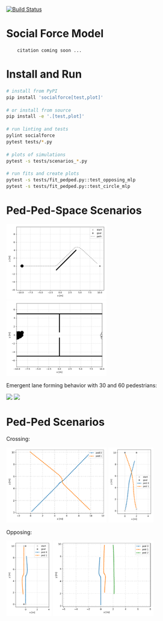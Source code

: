 [![Build Status](https://travis-ci.org/svenkreiss/socialforce.svg?branch=master)](https://travis-ci.org/svenkreiss/socialforce)


# Social Force Model

```
    citation coming soon ...
```


# Install and Run

```sh
# install from PyPI
pip install 'socialforce[test,plot]'

# or install from source
pip install -e '.[test,plot]'

# run linting and tests
pylint socialforce
pytest tests/*.py

# plots of simulations
pytest -s tests/scenarios_*.py

# run fits and create plots
pytest -s tests/fit_pedped.py::test_opposing_mlp
pytest -s tests/fit_pedped.py::test_circle_mlp
```


# Ped-Ped-Space Scenarios

<img src="docs/separator.gif" height=200 />
<img src="docs/gate.gif" height=200 />

Emergent lane forming behavior with 30 and 60 pedestrians:

<img src="docs/walkway_30.gif" height=200 />
<img src="docs/walkway_60.gif" height=200 />


# Ped-Ped Scenarios

Crossing:

<img src="docs/crossing.png" height=200 />
<img src="docs/narrow_crossing.png" height=200 />

Opposing:

<img src="docs/opposing.png" height=200 />
<img src="docs/2opposing.png" height=200 />
